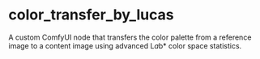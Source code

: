 # color_transfer_by_lucas
A custom ComfyUI node that transfers the color palette from a reference image to a content image using advanced L*a*b* color space statistics.
